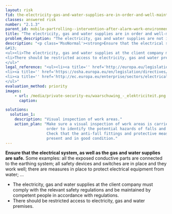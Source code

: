 ```yaml
---
layout: risk
fid: the-electricity-gas-and-water-supplies-are-in-order-and-well-maintained
classes: answered risk
number: "2.1.3"
parent_id: mobile-partrolling--intervention-after-alarm-work-environment-site-related
title: "The electricity, gas and water supplies are in order and well-maintained."
problem_description: "The electricity, gas and water supplies are not in order and/or not well-maintained."
description: "<p class='MsoNormal'><strong>Ensure that the electrical system, as well as the gas and water supplies are safe.</strong> Some examples: all the exposed conductive parts are connected to the earthing system; all safety devices and switches are in place and they work well; there are measures in place to protect electrical equipment from water; ... </p>&#13;
&#13;
<ul><li>The electricity, gas and water supplies at the client company must comply with the relevant safety regulations and be maintained by competent people in accordance with regulations.</li>&#13;
<li>There should be restricted access to electricity, gas and water premises.</li>&#13;
</ul>"
legal_reference: "<ul><li><a title='' href='http://europa.eu/legislation_summaries/employment_and_social_policy/health_hygiene_safety_at_work/c11113_en.htm' rel='nofollow' target='_blank'>89/391/CEE Implementing measures to improve the health and safety of workers (framework directive).</a></li>&#13;
<li><a title='' href='https://osha.europa.eu/en/legislation/directives/workplaces-equipment-signs-personal-protective-equipment/osh-directives/2' rel='nofollow' target='_blank'>89/654/EEC Directive on the minimum safety and health requirements for the workplace</a>.</li>&#13;
<li><a title='' href='http://ec.europa.eu/enterprise/sectors/electrical/documents/lvd/legislation/' target='_blank' rel='nofollow'>2006/95/EC Directive on the harmonisation of the laws of Member States relating to electrical equipment designed for use within certain voltage limits</a>.</li>&#13;
</ul>"
evaluation_method: priority
images:
    - url: /media/private-security-eu/waarschuwing_-_elektriciteit.png
      caption: 

solutions:
  solution_1:
    description: "Visual inspection of work areas."
    action_plan: "Make sure a visual inspection of work areas is carried out in
                  order to identify the potential hazards of falls and slips.
                  Check that the anti-fall fittings and protective measures are
                  present and in good condition."
---
```

**Ensure that the electrical system, as well as the gas and water supplies are safe.** Some examples: all the exposed conductive parts are connected to the earthing system; all safety devices and switches are in place and they work well; there are measures in place to protect electrical equipment from water; ... 

  * The electricity, gas and water supplies at the client company must comply with the relevant safety regulations and be maintained by competent people in accordance with regulations.
  * There should be restricted access to electricity, gas and water premises.


